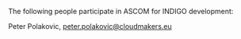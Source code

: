 The following people participate in ASCOM for INDIGO development:

Peter Polakovic, peter.polakovic@cloudmakers.eu
